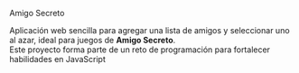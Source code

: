 Amigo Secreto

Aplicación web sencilla para agregar una lista de amigos y seleccionar uno al azar, ideal para juegos de **Amigo Secreto**.  
Este proyecto forma parte de un reto de programación para fortalecer habilidades en JavaScript
